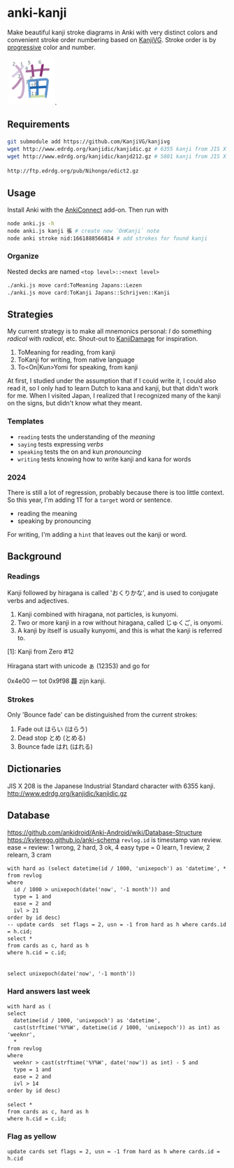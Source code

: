 # anki-kanji

Make beautiful kanji stroke diagrams in Anki with very distinct colors and convenient stroke order numbering based on [KanjiVG](https://github.com/KanjiVG/kanjivg). Stroke order is by [progressive](https://sashat.me/2017/01/11/list-of-20-simple-distinct-colors/) color and number. 

![cat](neko.png).

## Requirements

```sh
git submodule add https://github.com/KanjiVG/kanjivg
wget http://www.edrdg.org/kanjidic/kanjidic.gz # 6355 kanji from JIS X 0208
wget http://www.edrdg.org/kanjidic/kanjd212.gz # 5801 kanji from JIS X 0212

http://ftp.edrdg.org/pub/Nihongo/edict2.gz
```

## Usage

Install Anki with the [AnkiConnect](https://ankiweb.net/shared/info/2055492159) add-on. Then run with

```sh
node anki.js -h
node anki.js kanji 張 # create new `OnKanji` note
node anki stroke nid:1661888566814 # add strokes for found kanji
```

### Organize

Nested decks are named `<top level>::<next level>`

```sh
./anki.js move card:ToMeaning Japans::Lezen
./anki.js move card:ToKanji Japans::Schrijven::Kanji
```

## Strategies

My current strategy is to make all mnemonics personal: *I* do something *radical* with *radical*, etc. Shout-out to [KanjiDamage](http://wwwkanjidamage.com/) for inspiration.

1. ToMeaning for reading, from kanji
2. ToKanji for writing, from native language
3. To<On|Kun>Yomi for speaking, from kanji

At first, I studied under the assumption that if I could write it, I could also read it, so I only had to learn Dutch to kana and kanji, but that didn't work for me. When I visited Japan, I realized that I recognized many of the kanji on the signs, but didn't know what they meant.

### Templates

- `reading` tests the understanding of the *meaning*
- `saying` tests expressing *verbs*
- `speaking` tests the on and kun *pronouncing*
- `writing` tests knowing how to write kanji and kana for words

### 2024

There is still a lot of regression, probably because there is too little context. So this year, I'm adding 1T for a `target` word or sentence.
- reading the meaning
- speaking by pronouncing

For writing, I'm adding a `hint` that leaves out the kanji or word. 

## Background

### Readings

Kanji followed by hiragana is called 'おくりかな', and is used to conjugate verbs and adjectives.

1. Kanji combined with hiragana, not particles, is kunyomi.
2. Two or more kanji in a row without hiragana, called じゅくご, is onyomi.
3. A kanji by itself is usually kunyomi, and this is what the kanji is referred to.

[1]: Kanji from Zero #12

Hiragana start with unicode ぁ (12353) and go for 

0x4e00 一 tot 0x9f98 龘 zijn kanji.

### Strokes

Only 'Bounce fade' can be distinguished from the current strokes:

1. Fade out はらい (はらう)
2. Dead stop とめ (とめる)
3. Bounce fade はれ (はれる)

## Dictionaries

JIS X 208 is the Japanese Industrial Standard character with 6355 kanji.
http://www.edrdg.org/kanjidic/kanjidic.gz

## Database
https://github.com/ankidroid/Anki-Android/wiki/Database-Structure
https://kylerego.github.io/anki-schema
`revlog.id` is timestamp van review.
ease = review: 1 wrong, 2 hard, 3 ok, 4 easy
type = 0 learn, 1 review, 2 relearn, 3 cram

```sqlite
with hard as (select datetime(id / 1000, 'unixepoch') as 'datetime', *
from revlog
where
  id / 1000 > unixepoch(date('now', '-1 month')) and
  type = 1 and
  ease = 2 and
  ivl > 21
order by id desc)
-- update cards  set flags = 2, usn = -1 from hard as h where cards.id = h.cid;
select *
from cards as c, hard as h
where h.cid = c.id;


select unixepoch(date('now', '-1 month'))
```

### Hard answers last week

```sqlite
with hard as (
select
  datetime(id / 1000, 'unixepoch') as 'datetime',
  cast(strftime('%Y%W', datetime(id / 1000, 'unixepoch')) as int) as 'weeknr',
  *
from revlog
where
  weeknr > cast(strftime('%Y%W', date('now')) as int) - 5 and
  type = 1 and
  ease = 2 and
  ivl > 14
order by id desc)

select *
from cards as c, hard as h
where h.cid = c.id;
```

### Flag as yellow

```sqlite
update cards set flags = 2, usn = -1 from hard as h where cards.id = h.cid
```
